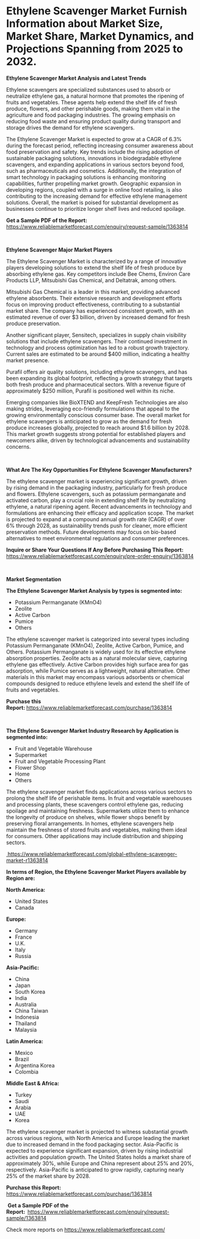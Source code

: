 <p><h1>Ethylene Scavenger Market Furnish Information about Market Size, Market Share, Market Dynamics, and Projections Spanning from 2025 to 2032.</h1></p><p><strong>Ethylene Scavenger Market Analysis and Latest Trends</strong></p>
<p><p>Ethylene scavengers are specialized substances used to absorb or neutralize ethylene gas, a natural hormone that promotes the ripening of fruits and vegetables. These agents help extend the shelf life of fresh produce, flowers, and other perishable goods, making them vital in the agriculture and food packaging industries. The growing emphasis on reducing food waste and ensuring product quality during transport and storage drives the demand for ethylene scavengers.</p><p>The Ethylene Scavenger Market is expected to grow at a CAGR of 6.3% during the forecast period, reflecting increasing consumer awareness about food preservation and safety. Key trends include the rising adoption of sustainable packaging solutions, innovations in biodegradable ethylene scavengers, and expanding applications in various sectors beyond food, such as pharmaceuticals and cosmetics. Additionally, the integration of smart technology in packaging solutions is enhancing monitoring capabilities, further propelling market growth. Geographic expansion in developing regions, coupled with a surge in online food retailing, is also contributing to the increasing demand for effective ethylene management solutions. Overall, the market is poised for substantial development as businesses continue to prioritize longer shelf lives and reduced spoilage.</p></p>
<p><strong>Get a Sample PDF of the Report:&nbsp;</strong> <a href="https://www.reliablemarketforecast.com/enquiry/request-sample/1363814?utm_campaign=3096&utm_medium=2&utm_source=Github&utm_content=ia&utm_term=01042025&utm_id=ethylene-scavenger">https://www.reliablemarketforecast.com/enquiry/request-sample/1363814</a></p>
<p>&nbsp;</p>
<p><strong>Ethylene Scavenger Major Market Players</strong></p>
<p><p>The Ethylene Scavenger Market is characterized by a range of innovative players developing solutions to extend the shelf life of fresh produce by absorbing ethylene gas. Key competitors include Bee Chems, Environ Care Products LLP, Mitsubishi Gas Chemical, and Deltatrak, among others.</p><p>Mitsubishi Gas Chemical is a leader in this market, providing advanced ethylene absorbents. Their extensive research and development efforts focus on improving product effectiveness, contributing to a substantial market share. The company has experienced consistent growth, with an estimated revenue of over $3 billion, driven by increased demand for fresh produce preservation.</p><p>Another significant player, Sensitech, specializes in supply chain visibility solutions that include ethylene scavengers. Their continued investment in technology and process optimization has led to a robust growth trajectory. Current sales are estimated to be around $400 million, indicating a healthy market presence.</p><p>Purafil offers air quality solutions, including ethylene scavengers, and has been expanding its global footprint, reflecting a growth strategy that targets both fresh produce and pharmaceutical sectors. With a revenue figure of approximately $250 million, Purafil is positioned well within its niche.</p><p>Emerging companies like BioXTEND and KeepFresh Technologies are also making strides, leveraging eco-friendly formulations that appeal to the growing environmentally conscious consumer base. The overall market for ethylene scavengers is anticipated to grow as the demand for fresh produce increases globally, projected to reach around $1.6 billion by 2028. This market growth suggests strong potential for established players and newcomers alike, driven by technological advancements and sustainability concerns.</p></p>
<p>&nbsp;</p>
<p><strong>What Are The Key Opportunities For Ethylene Scavenger Manufacturers?</strong></p>
<p><p>The ethylene scavenger market is experiencing significant growth, driven by rising demand in the packaging industry, particularly for fresh produce and flowers. Ethylene scavengers, such as potassium permanganate and activated carbon, play a crucial role in extending shelf life by neutralizing ethylene, a natural ripening agent. Recent advancements in technology and formulations are enhancing their efficacy and application scope. The market is projected to expand at a compound annual growth rate (CAGR) of over 6% through 2028, as sustainability trends push for cleaner, more efficient preservation methods. Future developments may focus on bio-based alternatives to meet environmental regulations and consumer preferences.</p></p>
<p><strong>Inquire or Share Your Questions If Any Before Purchasing This Report:</strong> <a href="https://www.reliablemarketforecast.com/enquiry/pre-order-enquiry/1363814?utm_campaign=3096&utm_medium=2&utm_source=Github&utm_content=ia&utm_term=01042025&utm_id=ethylene-scavenger">https://www.reliablemarketforecast.com/enquiry/pre-order-enquiry/1363814</a></p>
<p>&nbsp;</p>
<p><strong>Market Segmentation</strong></p>
<p><strong>The Ethylene Scavenger Market Analysis by types is segmented into:</strong></p>
<p><ul><li>Potassium Permanganate (KMnO4)</li><li>Zeolite</li><li>Active Carbon</li><li>Pumice</li><li>Others</li></ul></p>
<p><p>The ethylene scavenger market is categorized into several types including Potassium Permanganate (KMnO4), Zeolite, Active Carbon, Pumice, and Others. Potassium Permanganate is widely used for its effective ethylene absorption properties. Zeolite acts as a natural molecular sieve, capturing ethylene gas effectively. Active Carbon provides high surface area for gas adsorption, while Pumice serves as a lightweight, natural alternative. Other materials in this market may encompass various adsorbents or chemical compounds designed to reduce ethylene levels and extend the shelf life of fruits and vegetables.</p></p>
<p><strong>Purchase this Report:&nbsp;</strong><a href="https://www.reliablemarketforecast.com/purchase/1363814?utm_campaign=3096&utm_medium=2&utm_source=Github&utm_content=ia&utm_term=01042025&utm_id=ethylene-scavenger">https://www.reliablemarketforecast.com/purchase/1363814</a></p>
<p>&nbsp;</p>
<p><strong>The Ethylene Scavenger Market Industry Research by Application is segmented into:</strong></p>
<p><ul><li>Fruit and Vegetable Warehouse</li><li>Supermarket</li><li>Fruit and Vegetable Processing Plant</li><li>Flower Shop</li><li>Home</li><li>Others</li></ul></p>
<p><p>The ethylene scavenger market finds applications across various sectors to prolong the shelf life of perishable items. In fruit and vegetable warehouses and processing plants, these scavengers control ethylene gas, reducing spoilage and maintaining freshness. Supermarkets utilize them to enhance the longevity of produce on shelves, while flower shops benefit by preserving floral arrangements. In homes, ethylene scavengers help maintain the freshness of stored fruits and vegetables, making them ideal for consumers. Other applications may include distribution and shipping sectors.</p></p>
<p><a href="https://www.reliablemarketforecast.com/global-ethylene-scavenger-market-r1363814?utm_campaign=3096&utm_medium=2&utm_source=Github&utm_content=ia&utm_term=01042025&utm_id=ethylene-scavenger">&nbsp;https://www.reliablemarketforecast.com/global-ethylene-scavenger-market-r1363814</a></p>
<p><strong>In terms of Region, the Ethylene Scavenger Market Players available by Region are:</strong></p>
<p>
    <p> <strong> North America: </strong>
        <ul>
            <li>United States</li>
            <li>Canada</li>
        </ul>
        </p> 
    <p> <strong> Europe: </strong>
        <ul>
            <li>Germany</li>
            <li>France</li>
            <li>U.K.</li>
            <li>Italy</li>
            <li>Russia</li>
        </ul>
        </p> 
    <p> <strong> Asia-Pacific: </strong>
        <ul>
            <li>China</li>
            <li>Japan</li>
            <li>South Korea</li>
            <li>India</li>
            <li>Australia</li>
            <li>China Taiwan</li>
            <li>Indonesia</li>
            <li>Thailand</li>
            <li>Malaysia</li>
        </ul>
        </p> 
    <p> <strong> Latin America: </strong>
        <ul>
            <li>Mexico</li>
            <li>Brazil</li>
            <li>Argentina Korea</li>
            <li>Colombia</li>
        </ul>
        </p> 
    <p> <strong> Middle East & Africa: </strong>
        <ul>
            <li>Turkey</li>
            <li>Saudi</li>
            <li>Arabia</li>
            <li>UAE</li>
            <li>Korea</li>
        </ul>
    </p>
    </p>
<p><p>The ethylene scavenger market is projected to witness substantial growth across various regions, with North America and Europe leading the market due to increased demand in the food packaging sector. Asia-Pacific is expected to experience significant expansion, driven by rising industrial activities and population growth. The United States holds a market share of approximately 30%, while Europe and China represent about 25% and 20%, respectively. Asia-Pacific is anticipated to grow rapidly, capturing nearly 25% of the market share by 2028.</p></p>
<p><strong>Purchase this Report: </strong><a href="https://www.reliablemarketforecast.com/purchase/1363814?utm_campaign=3096&utm_medium=2&utm_source=Github&utm_content=ia&utm_term=01042025&utm_id=ethylene-scavenger">https://www.reliablemarketforecast.com/purchase/1363814</a></p>
<p>&nbsp;<strong>Get a Sample PDF of the Report:&nbsp;&nbsp;</strong><a href="https://www.reliablemarketforecast.com/enquiry/request-sample/1363814?utm_campaign=3096&utm_medium=2&utm_source=Github&utm_content=ia&utm_term=01042025&utm_id=ethylene-scavenger">https://www.reliablemarketforecast.com/enquiry/request-sample/1363814</a></p>
<p><strong></strong></p>
<p>Check more reports on <a href="https://www.reliablemarketforecast.com/?utm_campaign=3096&utm_medium=2&utm_source=Github&utm_content=ia&utm_term=01042025&utm_id=ethylene-scavenger">https://www.reliablemarketforecast.com/</a></p>